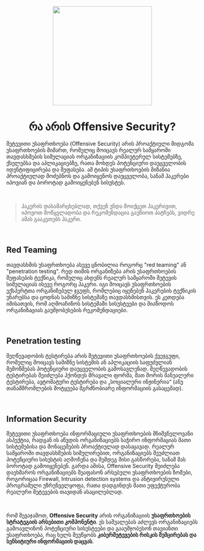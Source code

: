 <div align="center">
  <img src="https://tryhackme.com/img/network/unknown_infected.png" width="260px">
  <h1>რა არის Offensive Security?</h1>
</div>

<p>შეტევითი უსაფრთხოება (Offensive Security) არის პროაქტიული მიდგომა უსაფრთხოების მიმართ, რომელიც მოიცავს რეალურ სამყაროში თავდასხმების სიმულაციას ორგანიზაციის კომპიუტერულ სისტემებზე, ქსელებსა და აპლიკაციებზე, რათა მოხდეს პოტენციური დაუცველობის იდენტიფიცირება და შეფასება. ამ ტიპის უსაფრთხოების მიზანია პროაქტიულად მოძებნოს და გამოიყენოს დაუცველობა, სანამ ჰაკერები იპოვიან და ბოროტად გამოიყენებენ სისუსტეს.</p>

<br />

 > ჰაკერის დასამარცხებლად, თქვენ უნდა მოიქცეთ ჰაკერივით, იპოვოთ მოწყვლადობა და რეკომენდაცია გაუწიოთ პატჩებს, ვიდრე ამას გააკეთებს ჰაკერი.

<br />


## Red Teaming

<p>თავდასხმის უსაფრთხოება ასევე ცნობილია როგორც "red teaming" ან "penetration testing". რედ თიმის ორგანიზება არის უსაფრთხოების შეფასების ტექნიკა, რომელიც ახდენს რეალურ სამყაროში შეტევის სიმულაციას ისევე როგორც ჰაკერი. იგი მოიცავს უსაფრთხოების ექსპერტთა ორგანიზებულ ჯგუფს, რომლებიც იყენებენ ჰაკერების ტექნიკის უნარებსა და ცოდნას სამიზნე სისტემაზე თავდასხმისთვის. ეს კეთდება იმისათვის, რომ აღმოაჩინოს სისტემაში სისუსტეები და მიაწოდოს ორგანიზაციას გაუმჯობესების რეკომენდაციები.</p>

<br />

## Penetration testing

<p>შეღწევადობის ტესტირება არის შეტევითი უსაფრთხოების ქვეჯგუფი, რომელიც მოიცავს სამიზნე სისტემის ან აპლიკაციის საფუძვლიან შემოწმებას პოტენციური დაუცველობის გამოსავლენად. შეღწევადობის ტესტირებას შეიძლება ჰქონდეს მრავალი ფორმა, მათ შორის მანუალური ტესტირება, ავტომატური ტესტირება და „სოციალური ინჟინერია“ (ანუ თანამშრომლების მოტყუება მგრძნობიარე ინფორმაციის გასაცემად).</p>

<br />

## Information Security

<p>შეტევითი უსაფრთხოება ინფორმაციული უსაფრთხოების მნიშვნელოვანი ასპექტია, რადგან ის აწვდის ორგანიზაციებს საჭირო ინფორმაციას მათი სისტემებისა და მონაცემების პროაქტიულად დასაცავად. რეალურ სამყაროში თავდასხმების სიმულირებით, ორგანიზაციებს შეუძლიათ პოტენციური სისუსტის აღმოჩენა და შემდეგ მისი გასწორება, სანამ მას ბოროტად გამოიყენებენ. გარდა ამისა, Offensive Security შეიძლება დაეხმაროს ორგანიზაციებს შეაფასონ არსებული უსაფრთხოების ზომები, როგორიცაა Firewall, Intrusion detection systems და ანტივირუსული პროგრამული უზრუნველყოფა, რათა დადგინდეს მათი ეფექტურობა რეალური შეტევების თავიდან ასაცილებლად.</p>

<br />

<p>რომ შევაჯამოთ, <b>Offensive Security</b> არის ორგანიზაციის <b>უსაფრთხოების სტრატეგიის არსებითი კომპონენტი</b>. ეს საშუალებას აძლევს ორგანიზაციებს გამოავლინონ პოტენციური სისუსტეები და გააუმჯობესონ თავიანთი უსაფრთხოება, რაც ხელს შეუწყობს <b>კიბერშეტევების რისკის შემცირებას და სენსიტიური ინფორმაციის დაცვას</b>.</p>
